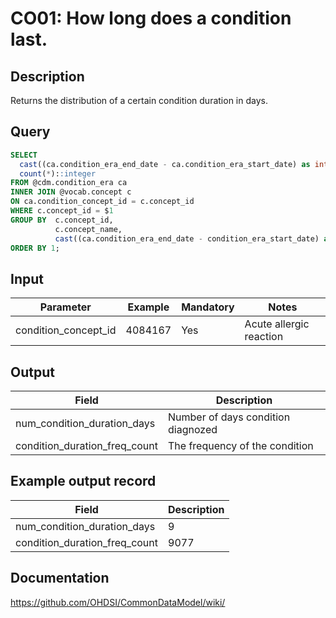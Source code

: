 <!---
Group:condition occurrence
Name:CO01 How long does a condition last.
Author:Patrick Ryan
CDM Version: 5.3
-->

# CO01: How long does a condition last.

## Description
Returns the distribution of a certain condition duration in days.

## Query
```sql
SELECT
  cast((ca.condition_era_end_date - ca.condition_era_start_date) as integer) + 1 AS num_condition_duration_days,
  count(*)::integer                                                                 AS condition_duration_freq_count
FROM @cdm.condition_era ca
INNER JOIN @vocab.concept c
ON ca.condition_concept_id = c.concept_id
WHERE c.concept_id = $1
GROUP BY  c.concept_id,
          c.concept_name,
          cast((ca.condition_era_end_date - condition_era_start_date) as integer)
ORDER BY 1;
```

## Input

|  Parameter |  Example |  Mandatory |  Notes |
| --- | --- | --- | --- |
| condition_concept_id |   4084167 |  Yes | Acute allergic reaction |

## Output

|  Field |  Description |
| --- | --- |
| num_condition_duration_days | Number of days condition diagnozed |
| condition_duration_freq_count | The frequency of the condition |

## Example output record

|  Field |  Description |
| --- | --- |
| num_condition_duration_days |  9 |
| condition_duration_freq_count |  9077 |

## Documentation
https://github.com/OHDSI/CommonDataModel/wiki/
